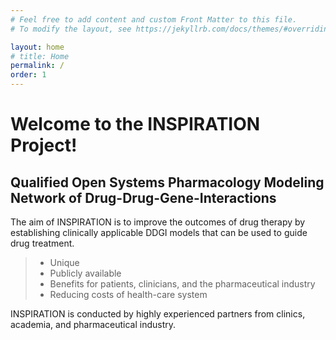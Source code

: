 ```yaml
---
# Feel free to add content and custom Front Matter to this file.
# To modify the layout, see https://jekyllrb.com/docs/themes/#overriding-theme-defaults

layout: home
# title: Home
permalink: /
order: 1
---
```

# Welcome to the INSPIRATION Project!

## Qualified Open Systems Pharmacology Modeling Network of Drug-Drug-Gene-Interactions 

The aim of INSPIRATION is to improve the outcomes of drug therapy by establishing clinically applicable DDGI models that can be used to guide drug treatment. 

>- Unique 
>- Publicly available 
>- Benefits for patients, clinicians, and the pharmaceutical industry 
>- Reducing costs of health-care system 

INSPIRATION is conducted by highly experienced partners from clinics, academia, and pharmaceutical industry. 